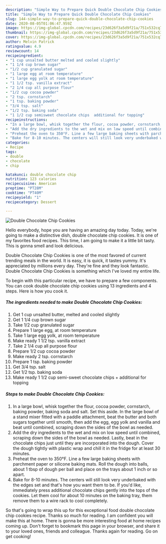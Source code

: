 ```yaml
---
description: "Simple Way to Prepare Quick Double Chocolate Chip Cookies"
title: "Simple Way to Prepare Quick Double Chocolate Chip Cookies"
slug: 144-simple-way-to-prepare-quick-double-chocolate-chip-cookies
date: 2020-08-05T01:06:47.959Z
image: https://img-global.cpcdn.com/recipes/23d626f3a5d9f21a/751x532cq70/double-chocolate-chip-cookies-recipe-main-photo.jpg
thumbnail: https://img-global.cpcdn.com/recipes/23d626f3a5d9f21a/751x532cq70/double-chocolate-chip-cookies-recipe-main-photo.jpg
cover: https://img-global.cpcdn.com/recipes/23d626f3a5d9f21a/751x532cq70/double-chocolate-chip-cookies-recipe-main-photo.jpg
author: Melvin Patrick
ratingvalue: 4.9
reviewcount: 14
recipeingredient:
- "1 cup unsalted butter melted and cooled slightly"
- "1 1/4 cup brown sugar"
- "1/2 cup granulated sugar"
- "1 large egg at room temperature"
- "1 large egg yolk at room temperature"
- "1 1/2 tsp. vanilla extract"
- "2 1/4 cup all purpose flour"
- "1/2 cup cocoa powder"
- "2 tsp. cornstarch"
- "1 tsp. baking powder"
- "3/4 tsp. salt"
- "1/2 tsp. baking soda"
- "1 1/2 cup semisweet chocolate chips  additional for topping"
recipeinstructions:
- "In a large bowl, whisk together the flour, cocoa powder, cornstarch, baking powder, baking soda and salt. Set this aside. In the large bowl of a stand mixer fitted with a paddle attachment, beat the butter and both sugars together until smooth, then add the egg, egg yolk and vanilla and beat until combined, scraping down the sides of the bowl as needed."
- "Add the dry ingredients to the wet and mix on low speed until combined, scraping down the sides of the bowl as needed. Lastly, beat in the chocolate chips just until they are incorporated into the dough. Cover the dough tightly with plastic wrap and chill it in the fridge for at least 30 minutes."
- "Preheat the oven to 350°F. Line a few large baking sheets with parchment paper or silicone baking mats. Roll the dough into balls, about 1 tbsp of dough per ball and place on the trays about 1 inch or so apart."
- "Bake for 8-10 minutes. The centers will still look very underbaked with the edges set and that&#39;s how you want them to be. If you&#39;d like, immediately press additional chocolate chips gently into the tops of the cookies. Let them cool for about 10 minutes on the baking tray, them remove them to a wire rack to cool completely."
categories:
- Recipe
tags:
- double
- chocolate
- chip

katakunci: double chocolate chip 
nutrition: 123 calories
recipecuisine: American
preptime: "PT28M"
cooktime: "PT40M"
recipeyield: "1"
recipecategory: Dessert

---
```



![Double Chocolate Chip Cookies](https://img-global.cpcdn.com/recipes/23d626f3a5d9f21a/751x532cq70/double-chocolate-chip-cookies-recipe-main-photo.jpg)

Hello everybody, hope you are having an amazing day today. Today, we're going to make a distinctive dish, double chocolate chip cookies. It is one of my favorites food recipes. This time, I am going to make it a little bit tasty. This is gonna smell and look delicious.



Double Chocolate Chip Cookies is one of the most favored of current trending meals in the world. It is easy, it is quick, it tastes yummy. It's appreciated by millions every day. They're fine and they look fantastic. Double Chocolate Chip Cookies is something which I've loved my entire life.


To begin with this particular recipe, we have to prepare a few components. You can cook double chocolate chip cookies using 13 ingredients and 4 steps. Here is how you cook it.

<!--inarticleads1-->

##### The ingredients needed to make Double Chocolate Chip Cookies:

1. Get 1 cup unsalted butter, melted and cooled slightly
1. Get 1 1/4 cup brown sugar
1. Take 1/2 cup granulated sugar
1. Prepare 1 large egg, at room temperature
1. Take 1 large egg yolk, at room temperature
1. Make ready 1 1/2 tsp. vanilla extract
1. Take 2 1/4 cup all purpose flour
1. Prepare 1/2 cup cocoa powder
1. Make ready 2 tsp. cornstarch
1. Prepare 1 tsp. baking powder
1. Get 3/4 tsp. salt
1. Get 1/2 tsp. baking soda
1. Make ready 1 1/2 cup semi-sweet chocolate chips + additional for topping




<!--inarticleads2-->

##### Steps to make Double Chocolate Chip Cookies:

1. In a large bowl, whisk together the flour, cocoa powder, cornstarch, baking powder, baking soda and salt. Set this aside. In the large bowl of a stand mixer fitted with a paddle attachment, beat the butter and both sugars together until smooth, then add the egg, egg yolk and vanilla and beat until combined, scraping down the sides of the bowl as needed.
1. Add the dry ingredients to the wet and mix on low speed until combined, scraping down the sides of the bowl as needed. Lastly, beat in the chocolate chips just until they are incorporated into the dough. Cover the dough tightly with plastic wrap and chill it in the fridge for at least 30 minutes.
1. Preheat the oven to 350°F. Line a few large baking sheets with parchment paper or silicone baking mats. Roll the dough into balls, about 1 tbsp of dough per ball and place on the trays about 1 inch or so apart.
1. Bake for 8-10 minutes. The centers will still look very underbaked with the edges set and that&#39;s how you want them to be. If you&#39;d like, immediately press additional chocolate chips gently into the tops of the cookies. Let them cool for about 10 minutes on the baking tray, them remove them to a wire rack to cool completely.




So that's going to wrap this up for this exceptional food double chocolate chip cookies recipe. Thanks so much for reading. I am confident you will make this at home. There is gonna be more interesting food at home recipes coming up. Don't forget to bookmark this page in your browser, and share it to your loved ones, friends and colleague. Thanks again for reading. Go on get cooking!
